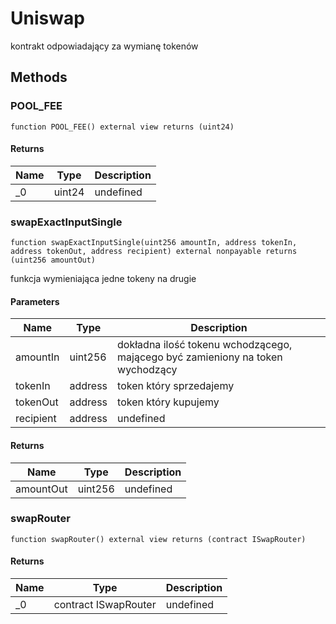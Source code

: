 # Uniswap





kontrakt odpowiadający za wymianę tokenów



## Methods

### POOL_FEE

```solidity
function POOL_FEE() external view returns (uint24)
```






#### Returns

| Name | Type | Description |
|---|---|---|
| _0 | uint24 | undefined |

### swapExactInputSingle

```solidity
function swapExactInputSingle(uint256 amountIn, address tokenIn, address tokenOut, address recipient) external nonpayable returns (uint256 amountOut)
```

funkcja wymieniająca jedne tokeny na drugie



#### Parameters

| Name | Type | Description |
|---|---|---|
| amountIn | uint256 | dokładna ilość tokenu wchodzącego, mającego być zamieniony na token wychodzący |
| tokenIn | address | token który sprzedajemy |
| tokenOut | address | token który kupujemy |
| recipient | address | undefined |

#### Returns

| Name | Type | Description |
|---|---|---|
| amountOut | uint256 | undefined |

### swapRouter

```solidity
function swapRouter() external view returns (contract ISwapRouter)
```






#### Returns

| Name | Type | Description |
|---|---|---|
| _0 | contract ISwapRouter | undefined |




